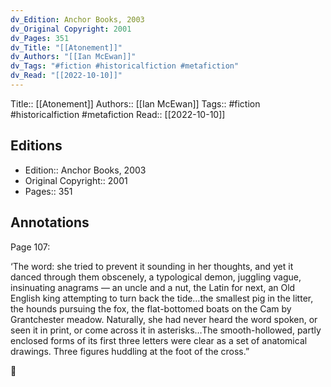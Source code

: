 ```yaml
---
dv_Edition: Anchor Books, 2003
dv_Original Copyright: 2001
dv_Pages: 351
dv_Title: "[[Atonement]]"
dv_Authors: "[[Ian McEwan]]"
dv_Tags: "#fiction #historicalfiction #metafiction"
dv_Read: "[[2022-10-10]]"
---
```

Title:: [[Atonement]]
Authors:: [[Ian McEwan]]
Tags:: #fiction #historicalfiction #metafiction
Read:: [[2022-10-10]]

## Editions
- Edition:: Anchor Books, 2003
- Original Copyright:: 2001
- Pages:: 351

## Annotations

Page 107:   
  
‘The word: she tried to prevent it sounding in her thoughts, and yet it danced through them obscenely, a typological demon, juggling vague, insinuating anagrams — an uncle and a nut, the Latin for next, an Old English king attempting to turn back the tide…the smallest pig in the litter, the hounds pursuing the fox, the flat-bottomed boats on the Cam by Grantchester meadow. Naturally, she had never heard the word spoken, or seen it in print, or come across it in asterisks…The smooth-hollowed, partly enclosed forms of its first three letters were clear as a set of anatomical drawings. Three figures huddling at the foot of the cross.”  
  
🤯